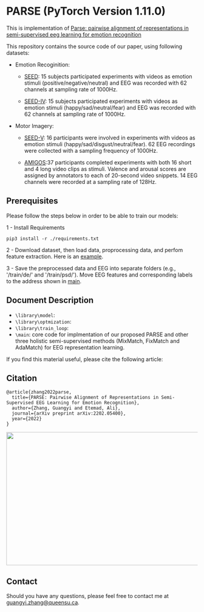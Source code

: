 # PARSE (PyTorch Version 1.11.0)
This is implementation of [Parse: pairwise alignment of representations in semi-supervised eeg learning for emotion recognition](https://arxiv.org/abs/2202.05400)

This repository contains the source code of our paper, using following datasets:

- Emotion Recoginition: 

    - [SEED](https://bcmi.sjtu.edu.cn/home/seed/seed.html): 15 subjects participated experiments with videos as emotion stimuli (positive/negative/neutral) and EEG was recorded with 62 channels at sampling rate of 1000Hz.

    - [SEED-IV](https://bcmi.sjtu.edu.cn/home/seed/seed-iv.html): 15 subjects participated experiments with videos as emotion stimuli (happy/sad/neutral/fear) and EEG was recorded with 62 channels at sampling rate of 1000Hz.

- Motor Imagery: 

    - [SEED-V](https://bcmi.sjtu.edu.cn/home/seed/seed-v.html): 16 participants were involved in experiments with videos as emotion stimuli (happy/sad/disgust/neutral/fear). 62 EEG recordings were collected with a sampling frequency of 1000Hz.


    - [AMIGOS](http://www.eecs.qmul.ac.uk/mmv/datasets/amigos/readme.html):37 participants completed experiments with both 16 short and 4 long video clips as stimuli. Valence and arousal scores are assigned by annotators to each of 20-second video snippets. 14 EEG channels were recorded at a sampling rate of
128Hz.

## Prerequisites
Please follow the steps below in order to be able to train our models:


1 - Install Requirements

```
pip3 install -r ./requirements.txt
```

2 - Download dataset, then load data, proprocessing data, and perfom feature extraction. Here is an [example](./library/data_processing.py).

3 - Save the preprocessed data and EEG into separate folders (e.g., '/train/de/' and '/train/psd/'). Move EEG features and corresponding labels to the address shown in [main](./main.py). 




 ## Document Description
 
- `\library\model`: 
- `\library\optmization`:  
- `\library\train_loop`:  
- `\main`: core code for implmentation of our proposed PARSE and other three holistic semi-supervised methods (MixMatch, FixMatch and AdaMatch) for EEG representation learning.     
 


If you find this material useful, please cite the following article:

## Citation
```
@article{zhang2022parse,
  title={PARSE: Pairwise Alignment of Representations in Semi-Supervised EEG Learning for Emotion Recognition},
  author={Zhang, Guangyi and Etemad, Ali},
  journal={arXiv preprint arXiv:2202.05400},
  year={2022}
}
```
<img src="/doc/architecture.jpg" width="1100" height="350">



## Contact
Should you have any questions, please feel free to contact me at [guangyi.zhang@queensu.ca](mailto:guangyi.zhang@queensu.ca).




